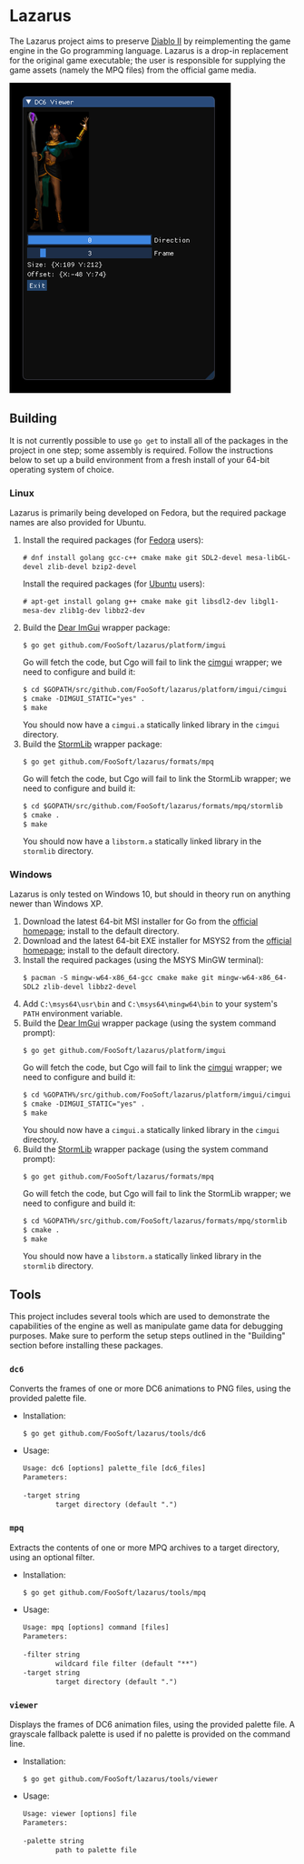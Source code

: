 # Lazarus

The Lazarus project aims to preserve [Diablo II](https://en.wikipedia.org/wiki/Diablo_II) by reimplementing the game
engine in the Go programming language. Lazarus is a drop-in replacement for the original game executable; the user is
responsible for supplying the game assets (namely the MPQ files) from the official game media.

![](img/viewer.png)

## Building

It is not currently possible to use `go get` to install all of the packages in the project in one step; some assembly is
required. Follow the instructions below to set up a build environment from a fresh install of your 64-bit operating
system of choice.

### Linux

Lazarus is primarily being developed on Fedora, but the required package names are also provided for Ubuntu.

1.  Install the required packages (for [Fedora](https://getfedora.org/) users):
    ```
    # dnf install golang gcc-c++ cmake make git SDL2-devel mesa-libGL-devel zlib-devel bzip2-devel
    ```
    Install the required packages (for [Ubuntu](https://www.ubuntu.com/) users):
    ```
    # apt-get install golang g++ cmake make git libsdl2-dev libgl1-mesa-dev zlib1g-dev libbz2-dev
    ```
2.  Build the [Dear ImGui](https://github.com/ocornut/imgui) wrapper package:
    ```
    $ go get github.com/FooSoft/lazarus/platform/imgui
    ```
    Go will fetch the code, but Cgo will fail to link the [cimgui](https://github.com/cimgui/cimgui) wrapper;
    we need to configure and build it:
    ```
    $ cd $GOPATH/src/github.com/FooSoft/lazarus/platform/imgui/cimgui
    $ cmake -DIMGUI_STATIC="yes" .
    $ make
    ```
    You should now have a `cimgui.a` statically linked library in the `cimgui` directory.
3.  Build the [StormLib](http://zezula.net/en/mpq/stormlib.html) wrapper package:
    ```
    $ go get github.com/FooSoft/lazarus/formats/mpq
    ```
    Go will fetch the code, but Cgo will fail to link the StormLib wrapper;
    we need to configure and build it:
    ```
    $ cd $GOPATH/src/github.com/FooSoft/lazarus/formats/mpq/stormlib
    $ cmake .
    $ make
    ```
    You should now have a `libstorm.a` statically linked library in the `stormlib` directory.

### Windows

Lazarus is only tested on Windows 10, but should in theory run on anything newer than Windows XP.

1.  Download the latest 64-bit MSI installer for Go from the [official homepage](https://golang.org/dl/); install to the default directory.
2.  Download and the latest 64-bit EXE installer for MSYS2 from the [official homepage](https://www.msys2.org/); install to the default directory.
3.  Install the required packages (using the MSYS MinGW terminal):
    ```
    $ pacman -S mingw-w64-x86_64-gcc cmake make git mingw-w64-x86_64-SDL2 zlib-devel libbz2-devel
    ```
4.  Add `C:\msys64\usr\bin` and `C:\msys64\mingw64\bin` to your system's `PATH` environment variable.
5.  Build the [Dear ImGui](https://github.com/ocornut/imgui) wrapper package (using the system command prompt):
    ```
    $ go get github.com/FooSoft/lazarus/platform/imgui
    ```
    Go will fetch the code, but Cgo will fail to link the [cimgui](https://github.com/cimgui/cimgui) wrapper;
    we need to configure and build it:
    ```
    $ cd %GOPATH%/src/github.com/FooSoft/lazarus/platform/imgui/cimgui
    $ cmake -DIMGUI_STATIC="yes" .
    $ make
    ```
    You should now have a `cimgui.a` statically linked library in the `cimgui` directory.
6.  Build the [StormLib](http://zezula.net/en/mpq/stormlib.html) wrapper package (using the system command prompt):
    ```
    $ go get github.com/FooSoft/lazarus/formats/mpq
    ```
    Go will fetch the code, but Cgo will fail to link the StormLib wrapper;
    we need to configure and build it:
    ```
    $ cd %GOPATH%/src/github.com/FooSoft/lazarus/formats/mpq/stormlib
    $ cmake .
    $ make
    ```
    You should now have a `libstorm.a` statically linked library in the `stormlib` directory.

## Tools

This project includes several tools which are used to demonstrate the capabilities of the engine as well as manipulate
game data for debugging purposes. Make sure to perform the setup steps outlined in the "Building" section before
installing these packages.

### `dc6`

Converts the frames of one or more DC6 animations to PNG files, using the provided palette file.

*   Installation:
    ```
    $ go get github.com/FooSoft/lazarus/tools/dc6
    ```
*   Usage:
    ```
    Usage: dc6 [options] palette_file [dc6_files]
    Parameters:

    -target string
            target directory (default ".")
    ```

### `mpq`

Extracts the contents of one or more MPQ archives to a target directory, using an optional filter.

*   Installation:
    ```
    $ go get github.com/FooSoft/lazarus/tools/mpq
    ```
*   Usage:
    ```
    Usage: mpq [options] command [files]
    Parameters:

    -filter string
            wildcard file filter (default "**")
    -target string
            target directory (default ".")
    ```

### `viewer`

Displays the frames of DC6 animation files, using the provided palette file. A grayscale fallback palette is used if no
palette is provided on the command line.

*   Installation:
    ```
    $ go get github.com/FooSoft/lazarus/tools/viewer
    ```
*   Usage:
    ```
    Usage: viewer [options] file
    Parameters:

    -palette string
            path to palette file
    ```
